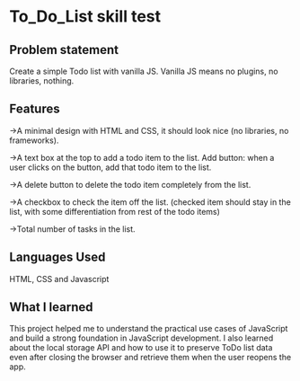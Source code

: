 
# To_Do_List skill test



## Problem statement

Create a simple Todo list with vanilla JS. Vanilla JS means no plugins, no libraries, nothing.
## Features

->A minimal design with HTML and CSS, it should look nice (no libraries, no frameworks).

->A text box at the top to add a todo item to the list.
Add button: when a user clicks on the button, add that todo item to the list.

->A delete button to delete the todo item completely from the list.

->A checkbox to check the item off the list. (checked item should stay in the list, with some differentiation from rest of the todo items)

->Total number of tasks in the list.

## Languages Used

HTML, CSS and Javascript
## What I learned

This project helped me to understand the practical use cases of JavaScript and build a strong foundation in JavaScript development. I also learned about the local storage API and how to use it to preserve ToDo list data even after closing the browser and retrieve them when the user reopens the app.
